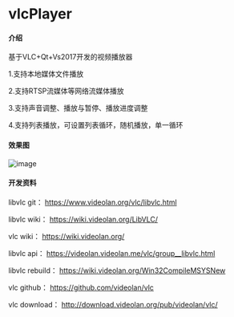 # vlcPlayer

#### 介绍
基于VLC+Qt+Vs2017开发的视频播放器

1.支持本地媒体文件播放

2.支持RTSP流媒体等网络流媒体播放

3.支持声音调整、播放与暂停、播放进度调整

4.支持列表播放，可设置列表循环，随机播放，单一循环

#### 效果图
![image](https://github.com/KikyoShaw/vlcPlayer/blob/master/GIF/1.gif)

#### 开发资料 

libvlc git：
https://www.videolan.org/vlc/libvlc.html 

libvlc wiki：
https://wiki.videolan.org/LibVLC/ 

vlc wiki：
https://wiki.videolan.org/ 

libvlc api：
https://videolan.videolan.me/vlc/group__libvlc.html 

libvlc rebuild：
https://wiki.videolan.org/Win32CompileMSYSNew

vlc github：
https://github.com/videolan/vlc

vlc download：
http://download.videolan.org/pub/videolan/vlc/
